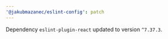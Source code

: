 ```yaml
---
'@jakubmazanec/eslint-config': patch
---
```

Dependency `eslint-plugin-react` updated to version `^7.37.3`.
